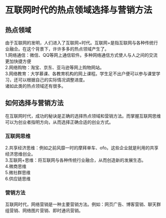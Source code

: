 # 互联网时代的热点领域选择与营销方法
## 热点领域
由于互联网的发明，人们进入了互联网+时代。互联网+是指互联网与各种传统行业融合。在这个背景下，许许多多的热点领域产生了。  
1.网络通信：微信、QQ等网上通信软件。多种网络通信方式使人与人之间的交流更加快捷方便  
2.网络购物：淘宝、京东、亚马逊等网上购物网站。  
3.网络教育：大学慕课、各教育机构的网上课程。学生足不出户便可以参与课堂学习，还可以根据自己的实际情况调整进度。  
诸如此类的热点领域还有很多。
## 如何选择与营销方法
在互联网时代，成功的秘诀是正确的选择热点领域和营销方法。而掌握互联网思维可以为创业者指明方向，从而选择正确合适的创业方式。  
### 互联网思维  
2.共享经济思维：例如之前风靡一时的摩拜单车、ofo。这些企业就是利用的共享经济思维创业。  
3.互联网+思维：将互联网与各种传统行业融合，从而创造新的发展生态。  
4.微商思维  
5.微社群思维  
6.供应链思维  
### 营销方法
互联网时代，网络营销是一种主要营销方法。例如：网页广告、博客营销、聊天群组营销、网络图片营销、即时通讯营销。
